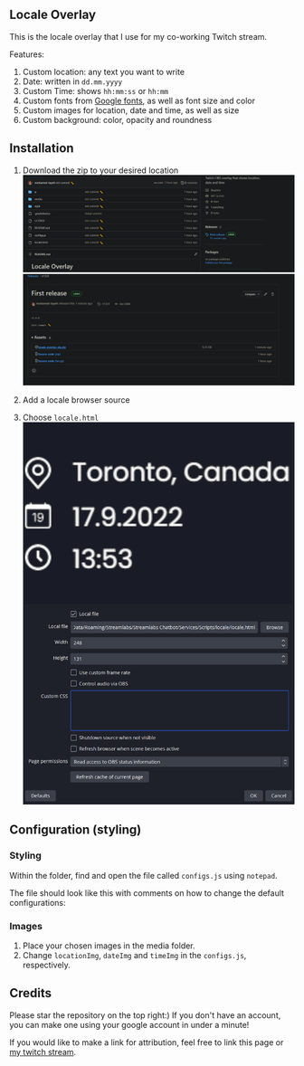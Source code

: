 ## Locale Overlay

This is the locale overlay that I use for my co-working Twitch stream.

Features:

1. Custom location: any text you want to write
2. Date: written in `dd.mm.yyyy`
3. Custom Time: shows `hh:mm:ss` or `hh:mm`
4. Custom fonts from [Google fonts], as well as font size and color
5. Custom images for location, date and time, as well as size
6. Custom background: color, opacity and roundness

## Installation

1. Download the zip to your desired location
   ![image](media/downloadScreenshot1.png)
   ![image](media/downloadScreenshot2.png)

2. Add a locale browser source
3. Choose `locale.html`
   ![image](media/obsScreenshot.png)

## Configuration (styling)

### Styling

Within the folder, find and open the file called `configs.js` using `notepad`.

The file should look like this with comments on how to change the default configurations:

### Images

1. Place your chosen images in the media folder.
2. Change `locationImg`, `dateImg` and `timeImg` in the `configs.js`, respectively.

## Credits

Please star the repository on the top right:) If you don't have an account, you can make one using your google account in under a minute!

If you would like to make a link for attribution, feel free to link this page or [my twitch stream].

[google fonts]: https://fonts.google.com/
[my twitch stream]: https://www.twitch.tv/moh__t
